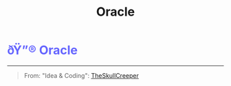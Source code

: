 ﻿---
lang: en-US
title: Oracle
prev:
next:
---

# <font color="#6666ff">ðŸ”® <b>Oracle</b></font> <Badge text="Support" type="tip" vertical="middle"/>
---

> From: "Idea & Coding": [TheSkullCreeper](https://github.com/Loonie-Toons)
